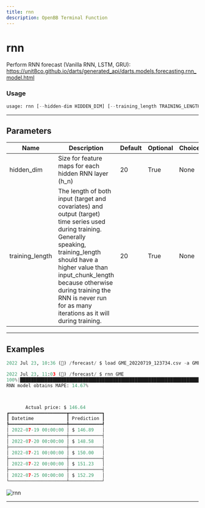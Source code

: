 ```yaml
---
title: rnn
description: OpenBB Terminal Function
---
```


# rnn

Perform RNN forecast (Vanilla RNN, LSTM, GRU): https://unit8co.github.io/darts/generated_api/darts.models.forecasting.rnn_model.html

### Usage

```python
usage: rnn [--hidden-dim HIDDEN_DIM] [--training_length TRAINING_LENGTH]
```

---

## Parameters

| Name | Description | Default | Optional | Choices |
| ---- | ----------- | ------- | -------- | ------- |
| hidden_dim | Size for feature maps for each hidden RNN layer (h_n) | 20 | True | None |
| training_length | The length of both input (target and covariates) and output (target) time series used during training. Generally speaking, training_length should have a higher value than input_chunk_length because otherwise during training the RNN is never run for as many iterations as it will during training. | 20 | True | None |


---

## Examples

```python
2022 Jul 23, 10:36 (🦋) /forecast/ $ load GME_20220719_123734.csv -a GME

2022 Jul 23, 11:03 (🦋) /forecast/ $ rnn GME
100%|███████████████████████████████████████████████████████████████████████████████████████████████████████████████████████████████████████████████████████████████████████████████████████████████████████████████| 115/115 [00:0700:00, 15.10it/s]
RNN model obtains MAPE: 14.67%



       Actual price: $ 146.64
┏━━━━━━━━━━━━━━━━━━━━━┳━━━━━━━━━━━━┓
┃ Datetime            ┃ Prediction ┃
┡━━━━━━━━━━━━━━━━━━━━━╇━━━━━━━━━━━━┩
│ 2022-07-19 00:00:00 │ $ 146.89   │
├─────────────────────┼────────────┤
│ 2022-07-20 00:00:00 │ $ 148.58   │
├─────────────────────┼────────────┤
│ 2022-07-21 00:00:00 │ $ 150.00   │
├─────────────────────┼────────────┤
│ 2022-07-22 00:00:00 │ $ 151.23   │
├─────────────────────┼────────────┤
│ 2022-07-25 00:00:00 │ $ 152.29   │
└─────────────────────┴────────────┘
```
![rnn](https://user-images.githubusercontent.com/72827203/180615355-5c30635a-be63-4b9a-836d-9feb3d3ac263.png)

---
